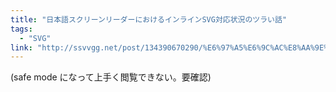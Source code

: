 ```yaml
---
title: "日本語スクリーンリーダーにおけるインラインSVG対応状況のツラい話"
tags:
  - "SVG"
link: "http://ssvvgg.net/post/134390670290/%E6%97%A5%E6%9C%AC%E8%AA%9E%E3%82%B9%E3%82%AF%E3%83%AA%E3%83%BC%E3%83%B3%E3%83%AA%E3%83%BC%E3%83%80%E3%83%BC%E3%81%AB%E3%81%8A%E3%81%91%E3%82%8B%E3%82%A4%E3%83%B3%E3%83%A9%E3%82%A4%E3%83%B3svg%E5%AF%BE%E5%BF%9C%E7%8A%B6%E6%B3%81%E3%81%AE%E3%83%84%E3%83%A9%E3%81%84%E8%A9%B1"
---
```


(safe mode になって上手く閲覧できない。要確認)
